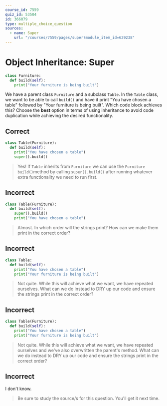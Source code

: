 ```yaml
---
course_id: 7559
quiz_id: 53504
id: 366079
type: multiple_choice_question
sources:
  - name: Super
    url: "/courses/7559/pages/super?module_item_id=629238"
---
```


# Object Inheritance: Super

```python
class Furniture:
  def build(self):
    print("Your furniture is being built")
```

We have a parent class `Furniture` and a subclass `Table`. In the `Table` class,
we want to be able to call `build()` and have it print "You have chosen a table"
followed by "Your furniture is being built". Which code block achieves this?
Choose the **best** option in terms of using inheritance to avoid code
duplication while achieving the desired functionality.

## Correct

```python
class Table(Furniture):
  def build(self):
    print("You have chosen a table")
    super().build()
```

> Yes! If `Table` inherits from `Furniture` we can use the
> `Furniture build()`method by calling `super().build()` after running whatever
> extra functionality we need to run first.

## Incorrect

```python
class Table(Furniture):
  def build(self):
    super().build()
    print("You have chosen a table")
```

> Almost. In which order will the strings print? How can we make them print in
> the correct order?

## Incorrect

```python
class Table:
  def build(self):
    print("You have chosen a table")
    print("Your furniture is being built")
```

> Not quite. While this will achieve what we want, we have repeated ourselves.
> What can we do instead to DRY up our code and ensure the strings print in the
> correct order?

## Incorrect

```python
class Table(Furniture):
  def build(self):
    print("You have chosen a table")
    print("Your furniture is being built")
```

> Not quite. While this will achieve what we want, we have repeated ourselves
> and we've also overwritten the parent's method. What can we do instead to DRY
> up our code and ensure the strings print in the correct order?

## Incorrect

I don't know.

> Be sure to study the source/s for this question. You'll get it next time.

